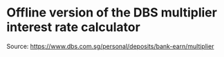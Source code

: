 # Offline version of the DBS multiplier interest rate calculator
Source: https://www.dbs.com.sg/personal/deposits/bank-earn/multiplier

